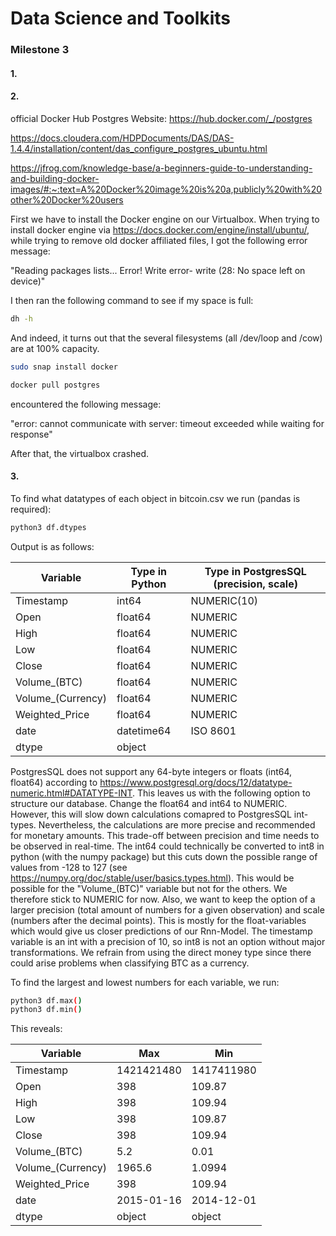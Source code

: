 # Data Science and Toolkits

### Milestone 3

#### 1.


#### 2.

official Docker Hub Postgres Website: https://hub.docker.com/_/postgres

https://docs.cloudera.com/HDPDocuments/DAS/DAS-1.4.4/installation/content/das_configure_postgres_ubuntu.html

https://jfrog.com/knowledge-base/a-beginners-guide-to-understanding-and-building-docker-images/#:~:text=A%20Docker%20image%20is%20a,publicly%20with%20other%20Docker%20users


First we have to install the Docker engine on our Virtualbox.
When trying to install docker engine via https://docs.docker.com/engine/install/ubuntu/, while trying to remove old docker affiliated files, I got the following error message:

"Reading packages lists... Error! Write error- write (28: No space left on device)"

I then ran the following command to see if my space is full:

```sh
dh -h
```
And indeed, it turns out that the several filesystems (all /dev/loop and /cow) are at 100% capacity.

```sh
sudo snap install docker
```
```sh
docker pull postgres
```
encountered the following message:

"error: cannot communicate with server: timeout exceeded while waiting for response"

After that, the virtualbox crashed.
#### 3.

To find what datatypes of each object in bitcoin.csv we run (pandas is required):

```sh
python3 df.dtypes
```

Output is as follows:

| Variable | Type in Python| Type in PostgresSQL (precision, scale)|
| --- | --- | --- |
| Timestamp |   int64  | NUMERIC(10)
| Open |  float64   | NUMERIC
| High |  float64   | NUMERIC
| Low |   float64  | NUMERIC
| Close |   float64  | NUMERIC
| Volume_(BTC)  |float64     | NUMERIC
| Volume_(Currency) |   float64  | NUMERIC
| Weighted_Price  |   float64  | NUMERIC
| date |  datetime64   | ISO 8601
| dtype |  object   |

PostgresSQL does not support any 64-byte integers or floats (int64, float64) according to https://www.postgresql.org/docs/12/datatype-numeric.html#DATATYPE-INT. This leaves us with the following option to structure our database. Change the float64 and int64 to NUMERIC. However, this will slow down calculations comapred to PostgresSQL int-types. Nevertheless, the calculations are more precise and recommended for monetary amounts. This trade-off between precision and time needs to be observed in real-time. The int64 could technically be converted to int8 in python (with the numpy package) but this cuts down the possible range of values from -128 to 127 (see https://numpy.org/doc/stable/user/basics.types.html). This would be possible for the "Volume_(BTC)" variable but not for the others. We therefore stick to NUMERIC for now. Also, we want to keep the option of a larger precision (total amount of numbers for a given observation) and scale (numbers after the decimal points). This is mostly for the float-variables which would give us closer predictions of our Rnn-Model. The timestamp variable is an int with a precision of 10, so int8 is not an option without major transformations. We refrain from using the direct money type since there could arise problems when classifying BTC as a currency.

To find the largest and lowest numbers for each variable, we run:

```sh
python3 df.max()
python3 df.min()
```
This reveals:

| Variable | Max| Min|
| --- | --- | ---|
| Timestamp | 1421421480    | 1417411980
| Open |  398   | 109.87
| High |  398   | 109.94
| Low |   398  | 109.87
| Close |   398  | 109.94
| Volume_(BTC)  |5.2     | 0.01
| Volume_(Currency) |   1965.6  | 1.0994
| Weighted_Price  |   398  | 109.94
| date |  2015-01-16   | 2014-12-01
| dtype |  object   | object
